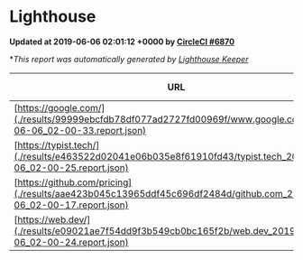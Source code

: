 
# Lighthouse

**Updated at 2019-06-06 02:01:12 +0000 by [CircleCI #6870](https://circleci.com/gh/ItinerisLtd/lighthouse-keeper-example/6870)**

**This report was automatically generated by [Lighthouse Keeper](https://github.com/itinerisltd/lighthouse-keeper)*

| URL | Performance | Accessibility | Best Practices | SEO | PWA | Updated At |
| --- | --- | --- | --- | --- | --- | --- |
| [https://google.com/](./results/99999ebcfdb78df077ad2727fd00969f/www.google.com_2019-06-06_02-00-33.report.json) | 0.94 | 0.86 | 0.93 | 0.82 | 0.56 | 2019-06-06T02:00:33.530Z |
| [https://typist.tech/](./results/e463522d02041e06b035e8f61910fd43/typist.tech_2019-06-06_02-00-25.report.json) | 1 |  |  |  |  | 2019-06-06T02:00:25.800Z |
| [https://github.com/pricing](./results/aae423b045c13965ddf45c696df2484d/github.com_2019-06-06_02-00-17.report.json) | 0.81 | 0.93 | 0.93 | 0.92 | 0.56 | 2019-06-06T02:00:17.874Z |
| [https://web.dev/](./results/e09021ae7f54dd9f3b549cb0bc165f2b/web.dev_2019-06-06_02-00-24.report.json) | 0.87 | 0.9 | 1 | 0.96 | 1 | 2019-06-06T02:00:24.105Z |
